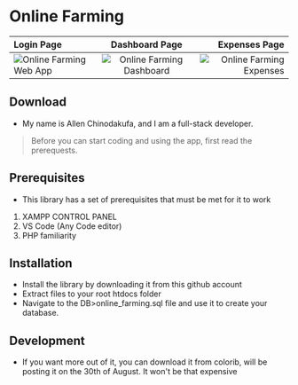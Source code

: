# Online Farming
| Login Page  | Dashboard Page | Expenses Page |
| :---        |    :----:   |          ---: |
| ![Online Farming Web App](https://user-images.githubusercontent.com/83924454/125264057-d2719c00-e303-11eb-848b-7c1f09270021.png) | ![Online Farming Dashboard](https://user-images.githubusercontent.com/83924454/125701720-9b078f2a-563a-4e89-8a92-24984be6a993.png) | ![Online Farming Expenses](https://user-images.githubusercontent.com/83924454/125266731-647aa400-e306-11eb-9294-fc27fccfeb87.png) |

## Download
- My name is Allen Chinodakufa, and I am a full-stack developer.
> Before you can start coding and using the app, first read the prerequests.

## Prerequisites

- This library has a set of prerequisites that must be met for it to work

1.  XAMPP CONTROL PANEL
2.  VS Code (Any Code editor)
3.  PHP familiarity

## Installation

- Install the library by downloading it from this github account
- Extract files to your root htdocs folder
- Navigate to the DB>online_farming.sql file and use it to create your database.

## Development
- If you want more out of it, you can download it from colorib, will be posting it on the 30th of August. It won't be that expensive
